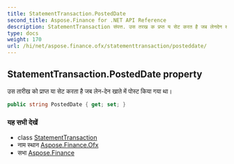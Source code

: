 ```yaml
---
title: StatementTransaction.PostedDate
second_title: Aspose.Finance for .NET API Reference
description: StatementTransaction संपत्त. उस तरख क प्रप्त य सेट करत है जब लेनदेन खते में पस्ट कय गय थ
type: docs
weight: 170
url: /hi/net/aspose.finance.ofx/statementtransaction/posteddate/
---
```

## StatementTransaction.PostedDate property

उस तारीख को प्राप्त या सेट करता है जब लेन-देन खाते में पोस्ट किया गया था।

```csharp
public string PostedDate { get; set; }
```

### यह सभी देखें

* class [StatementTransaction](../)
* नाम स्थान [Aspose.Finance.Ofx](../../statementtransaction/)
* सभा [Aspose.Finance](../../../)


